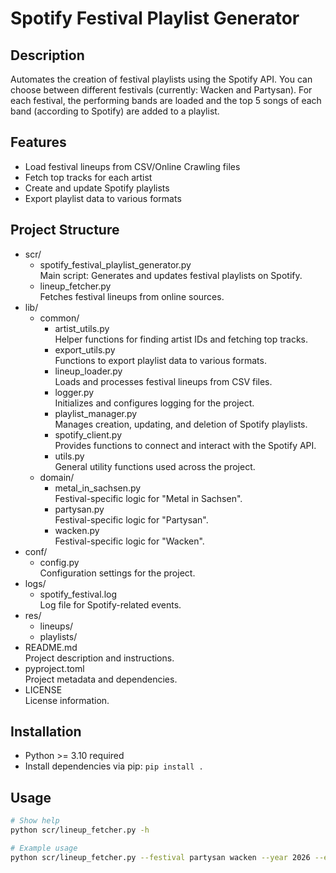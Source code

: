 # Spotify Festival Playlist Generator

## Description
Automates the creation of festival playlists using the Spotify API.
You can choose between different festivals (currently: Wacken and Partysan).
For each festival, the performing bands are loaded and the top 5 songs of each band (according to Spotify) are added to a playlist.

## Features
- Load festival lineups from CSV/Online Crawling files
- Fetch top tracks for each artist
- Create and update Spotify playlists
- Export playlist data to various formats

## Project Structure

- scr/
  - spotify_festival_playlist_generator.py  
    Main script: Generates and updates festival playlists on Spotify.
  - lineup_fetcher.py  
    Fetches festival lineups from online sources.
- lib/
  - common/
    - artist_utils.py  
      Helper functions for finding artist IDs and fetching top tracks.
    - export_utils.py  
      Functions to export playlist data to various formats.
    - lineup_loader.py  
      Loads and processes festival lineups from CSV files.
    - logger.py  
      Initializes and configures logging for the project.
    - playlist_manager.py  
      Manages creation, updating, and deletion of Spotify playlists.
    - spotify_client.py  
      Provides functions to connect and interact with the Spotify API.
    - utils.py  
      General utility functions used across the project.
  - domain/
    - metal_in_sachsen.py  
      Festival-specific logic for "Metal in Sachsen".
    - partysan.py  
      Festival-specific logic for "Partysan".
    - wacken.py  
      Festival-specific logic for "Wacken".
- conf/
  - config.py  
    Configuration settings for the project.
- logs/
  - spotify_festival.log  
    Log file for Spotify-related events.
- res/
  - lineups/
  - playlists/
- README.md  
  Project description and instructions.
- pyproject.toml  
  Project metadata and dependencies.
- LICENSE  
  License information.

## Installation

- Python >= 3.10 required
- Install dependencies via pip:
  `pip install .`

## Usage

```bash
# Show help
python scr/lineup_fetcher.py -h

# Example usage
python scr/lineup_fetcher.py --festival partysan wacken --year 2026 --export --generate_playlist --delete_old_playlists
